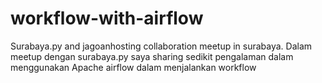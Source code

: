 # workflow-with-airflow
Surabaya.py and jagoanhosting collaboration meetup in surabaya.
Dalam meetup dengan surabaya.py saya sharing sedikit pengalaman dalam menggunakan Apache airflow dalam menjalankan workflow
